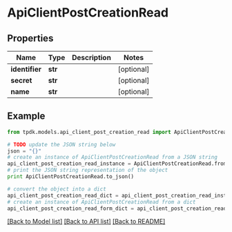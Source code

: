 # ApiClientPostCreationRead



## Properties
Name | Type | Description | Notes
------------ | ------------- | ------------- | -------------
**identifier** | **str** |  | [optional] 
**secret** | **str** |  | [optional] 
**name** | **str** |  | [optional] 

## Example

```python
from tpdk.models.api_client_post_creation_read import ApiClientPostCreationRead

# TODO update the JSON string below
json = "{}"
# create an instance of ApiClientPostCreationRead from a JSON string
api_client_post_creation_read_instance = ApiClientPostCreationRead.from_json(json)
# print the JSON string representation of the object
print ApiClientPostCreationRead.to_json()

# convert the object into a dict
api_client_post_creation_read_dict = api_client_post_creation_read_instance.to_dict()
# create an instance of ApiClientPostCreationRead from a dict
api_client_post_creation_read_form_dict = api_client_post_creation_read.from_dict(api_client_post_creation_read_dict)
```
[[Back to Model list]](../README.md#documentation-for-models) [[Back to API list]](../README.md#documentation-for-api-endpoints) [[Back to README]](../README.md)


